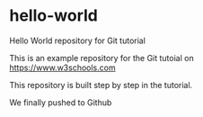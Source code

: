 # hello-world


Hello World repository for Git tutorial


This is an example repository for the Git tutoial on https://www.w3schools.com



This repository is built step by step in the tutorial.


We finally pushed to Github
